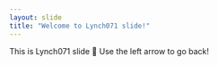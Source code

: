 ```yaml
---
layout: slide
title: "Welcome to Lynch071 slide!"
---
```


This is Lynch071 slide :tada:
Use the left arrow to go back!
